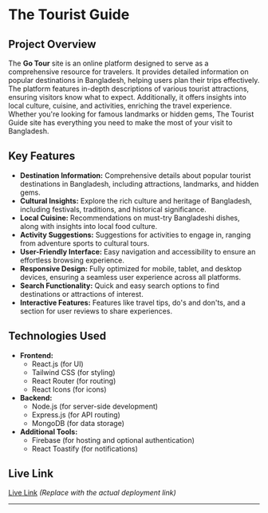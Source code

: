 # The Tourist Guide

## Project Overview

The **Go Tour** site is an online platform designed to serve as a comprehensive resource for travelers. It provides detailed information on popular destinations in Bangladesh, helping users plan their trips effectively. The platform features in-depth descriptions of various tourist attractions, ensuring visitors know what to expect. Additionally, it offers insights into local culture, cuisine, and activities, enriching the travel experience. Whether you're looking for famous landmarks or hidden gems, The Tourist Guide site has everything you need to make the most of your visit to Bangladesh.

## Key Features

- **Destination Information:** Comprehensive details about popular tourist destinations in Bangladesh, including attractions, landmarks, and hidden gems.
- **Cultural Insights:** Explore the rich culture and heritage of Bangladesh, including festivals, traditions, and historical significance.
- **Local Cuisine:** Recommendations on must-try Bangladeshi dishes, along with insights into local food culture.
- **Activity Suggestions:** Suggestions for activities to engage in, ranging from adventure sports to cultural tours.
- **User-Friendly Interface:** Easy navigation and accessibility to ensure an effortless browsing experience.
- **Responsive Design:** Fully optimized for mobile, tablet, and desktop devices, ensuring a seamless user experience across all platforms.
- **Search Functionality:** Quick and easy search options to find destinations or attractions of interest.
- **Interactive Features:** Features like travel tips, do's and don'ts, and a section for user reviews to share experiences.

## Technologies Used

- **Frontend:**
  - React.js (for UI)
  - Tailwind CSS (for styling)
  - React Router (for routing)
  - React Icons (for icons)
- **Backend:**
  - Node.js (for server-side development)
  - Express.js (for API routing)
  - MongoDB (for data storage)
- **Additional Tools:**
  - Firebase (for hosting and optional authentication)
  - React Toastify (for notifications)

## Live Link

[Live Link](#) _(Replace with the actual deployment link)_

---

